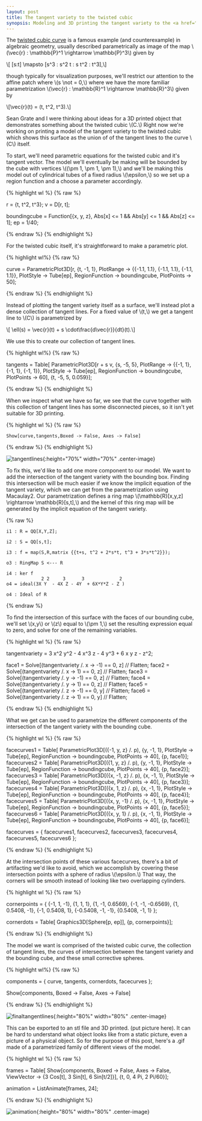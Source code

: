 ```yaml
---
layout: post
title: The tangent variety to the twisted cubic
synopsis: Modeling and 3D printing the tangent variety to the <a href="https://en.wikipedia.org/wiki/Twisted_cubic">twisted cubic curve</a>. <br> <br> <p><img src="http://nathanfieldsteel.github.io/public/animation.gif" alt="tangent variety animation" height="50%" width="50%" class="center-image"/></p>
---
```


The [twisted cubic curve](https://en.wikipedia.org/wiki/Twisted_cubic)
is a famous example (and counterexample) in algebraic geometry,
usually described parametrically as image of the map
\\(\vec{r} : \mathbb{P}^1 \rightarrow \mathbb{P}^3\\) given by

\\[ [s:t] \mapsto [s^3 : s^2 t : s t^2 : t^3],\\]

though typically for visualization purposes, we'll restrict our
attention to the affine patch where \\(s \not = 0,\\) where we have
the more familiar parametrization \\(\vec{r} : \mathbb{R}^1
\rightarrow \mathbb{R}^3\\) given by

\\[\vec{r}(t) = (t, t^2, t^3).\\]

Sean Grate and I were thinking about ideas for a 3D printed object
that demonstrates something about the twisted cubic \\(C.\\) Right now
we're working on printing a model of the tangent variety to the
twisted cubic which shows this surface as the union of of the tangent
lines to the curve \\(C\\) itself.

To start, we'll need parametric equations for the twisted cubic and
it's tangent vector. The model we'll eventually be making will be
bounded by the cube with vertices \\((\pm 1, \pm 1, \pm 1),\\) and
we'll be making this model out of cylindrical tubes of a fixed radius
\\(\epsilon,\\) so we set up a region function and a choose a
parameter accordingly.

{% highlight wl %}
{% raw %}

r = {t, t^2, t^3};
v = D[r, t];

boundingcube = Function[{x, y, z},
   Abs[x] <= 1 &&
   Abs[y] <= 1 &&
   Abs[z] <= 1];
ep = 1/40;

{% endraw %}
{% endhighlight %}

For the twisted cubic itself, it's straightforward to make a
parametric plot.

{% highlight wl%}
{% raw %}

curve = ParametricPlot3D[r, {t, -1, 1}, 
   PlotRange -> {{-1.1, 1.1}, 
                 {-1.1, 1.1},
                 {-1.1, 1.1}},
   PlotStyle -> Tube[ep],
   RegionFunction -> boundingcube,
   PlotPoints -> 50];

{% endraw %}
{% endhighlight %}

Instead of plotting the tangent variety itself as a surface, we'll
instead plot a dense collection of tangent lines. For a fixed value of
\\(t,\\) we get a tangent line to \\(C\\) is parametrized by

\\[ \\ell(s) = \\vec{r}(t) + s \\cdot\\frac{d\\vec{r}}{dt}(t).\\]

We use this to create our collection of tangent lines.

{% highlight wl%}
{% raw %}

tangents = Table[
   ParametricPlot3D[r + s v, {s, -5, 5}, 
    PlotRange -> {{-1, 1},
                  {-1, 1},
                  {-1, 1}},
    PlotStyle -> Tube[ep],
    RegionFunction -> boundingcube,
    PlotPoints -> 60],
   {t, -5, 5, 0.059}];

{% endraw %}
{% endhighlight %}

When we inspect what we have so far, we see that the curve together
with this collection of tangent lines has some disconnected pieces, so
it isn't yet suitable for 3D printing.

{% highlight wl %}
{% raw  %}

	Show[curve,tangents,Boxed -> False, Axes -> False]
	
{% endraw %}
{% endhighlight %}

![tangentlines]({{site.url}}/public/tangentlines.png){:height="70%"
width="70%" .center-image}

To fix this, we'd like to add one more component to our model. We want
to add the intersection of the tangent variety with the bounding
box. Finding this intersection will be much easier if we know the
implicit equation of the tangent variety, which we can get from the
parametrization using Macaulay2. Our parametrization defines a ring
map \\(\mathbb{R}[x,y,z] \rightarrow \mathbb{R}[s,t],\\) and the
kernel of this ring map will be generated by the implicit equation of
the tangent variety.

{% raw %}

    i1 : R = QQ[X,Y,Z];

    i2 : S = QQ[s,t];

    i3 : f = map(S,R,matrix {{t+s, t^2 + 2*s*t, t^3 + 3*s*t^2}});

    o3 : RingMap S <--- R

    i4 : ker f
                 2 2     3      3             2
    o4 = ideal(3X Y  - 4X Z - 4Y  + 6X*Y*Z - Z )

    o4 : Ideal of R
{% endraw %}

To find the intersection of this surface with the faces of our
bounding cube, we'll set \\(x,y\\) or \\(z\\) equal to \\(\pm 1,\\)
set the resulting expression equal to zero, and solve for one of the
remaining variables.

{% highlight wl %}
{% raw %}

tangentvariety = 3 x^2 y^2 - 4 x^3 z - 4 y^3 + 6 x y z - z^2;

face1 = Solve[(tangentvariety /. x -> -1) == 0, z] // Flatten;
face2 = Solve[(tangentvariety /. x -> 1) == 0, z] // Flatten;
face3 = Solve[(tangentvariety /. y -> -1) == 0, z] // Flatten;
face4 = Solve[(tangentvariety /. y -> 1) == 0, z] // Flatten;
face5 = Solve[(tangentvariety /. z -> -1) == 0, y] // Flatten;
face6 = Solve[(tangentvariety /. z -> 1) == 0, y] // Flatten;

{% endraw %}
{% endhighlight %}

What we get can be used to parametrize the different components of the
intersection of the tangent variety with the bounding cube.

{% highlight wl %}
{% raw %}

facecurves1 = Table[
   ParametricPlot3D[({-1, y, z} /. p), {y, -1, 1},
    PlotStyle -> Tube[ep],
    RegionFunction -> boundingcube,
    PlotPoints -> 40],
   {p, face1}];
facecurves2 = Table[
   ParametricPlot3D[({1, y, z} /. p), {y, -1, 1},
    PlotStyle -> Tube[ep],
    RegionFunction -> boundingcube,
    PlotPoints -> 40],
   {p, face2}];
facecurves3 = Table[
   ParametricPlot3D[({x, -1, z} /. p), {x, -1, 1},
    PlotStyle -> Tube[ep],
    RegionFunction -> boundingcube,
    PlotPoints -> 40],
   {p, face3}];
facecurves4 = Table[
   ParametricPlot3D[({x, 1, z} /. p), {x, -1, 1},
    PlotStyle -> Tube[ep],
    RegionFunction -> boundingcube,
    PlotPoints -> 40],
   {p, face4}];
facecurves5 = Table[
   ParametricPlot3D[({x, y, -1} /. p), {x, -1, 1},
    PlotStyle -> Tube[ep],
    RegionFunction -> boundingcube,
    PlotPoints -> 40],
   {p, face5}];
facecurves6 = Table[
   ParametricPlot3D[({x, y, 1} /. p), {x, -1, 1},
    PlotStyle -> Tube[ep],
    RegionFunction -> boundingcube,
    PlotPoints -> 40],
   {p, face6}];

facecurves = {
   facecurves1,
   facecurves2,
   facecurves3,
   facecurves4,
   facecurves5,
   facecurves6
   };

{% endraw %}
{% endhighlight %}

At the intersection points of these various facecurves, there's a bit
of artifacting we'd like to avoid, which we accomplish by covering
these intersection points with a sphere of radius \\(\epsilon.\\) That
way, the corners will be smooth instead of looking like two
overlapping cylinders.

{% highlight wl %}
{% raw %}

cornerpoints = {
   {-1, 1, -1},
   {1, 1, 1},
   {1, -1, 0.6569},
   {-1, -1, -0.6569},
   {1, 0.5408, -1},
   {-1, 0.5408, 1},
   {-0.5408, -1, -1},
   {0.5408, -1, 1}
   };

cornerdots = Table[
    Graphics3D[Sphere[p, ep]],
    {p, cornerpoints}];

{% endraw %}
{% endhighlight %}

The model we want is comprised of the twisted cubic curve, the
collection of tangent lines, the curves of intersection between the
tangent variety and the bounding cube, and these small corrective
spheres.

{% highlight wl%}
{% raw %}

components = {
	curve, 
	tangents, 
	cornerdots, 
	facecurves
};

Show[components, Boxed -> False, Axes -> False]

{% endraw %}
{% endhighlight %}

![finaltangentlines]({{site.url}}/public/finaltangentlines.png){:height="80%"
width="80%" .center-image}

This can be exported to an stl file and 3D printed. (put picture
here). It can be hard to understand what object looks like from a
static picture, even a picture of a physical object. So for the
purpose of this post, here's a .gif made of a parametrized family of
different views of the model.

{% highlight wl %}
{% raw %}

frames = Table[
   Show[components,
   Boxed -> False,
   Axes -> False, 
   ViewVector -> {3 Cos[t],
                  3 Sin[t],
                  6 Sin[t/2]}],
                  {t, 0, 4 Pi, 2 Pi/60}];

animation = ListAnimate[frames, 24];

{% endraw %}
{% endhighlight %}

![animation]({{site.url}}/public/animation.gif){:height="80%"
width="80%" .center-image}

